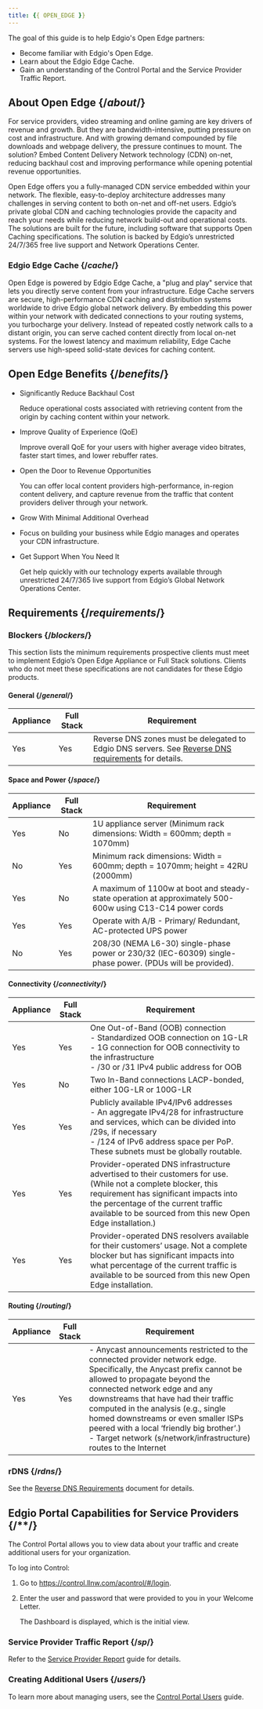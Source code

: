 ```yaml
---
title: {{ OPEN_EDGE }}
---
```


The goal of this guide is to help Edgio's Open Edge partners:

- Become familiar with Edgio's Open Edge.
- Learn about the Edgio Edge Cache.
- Gain an understanding of the Control Portal and the Service Provider Traffic Report.

## About Open Edge  {/*about*/}
For service providers, video streaming and online gaming are key drivers of revenue and growth. But they are bandwidth-intensive, putting pressure on cost and infrastructure. And with growing demand compounded by file downloads and webpage delivery, the pressure continues to mount. The solution? Embed Content Delivery Network technology (CDN) on-net, reducing backhaul cost and improving performance while opening potential revenue opportunities.

Open Edge offers you a fully-managed CDN service embedded within your network. The flexible, easy-to-deploy architecture addresses many challenges in serving content to both on-net and off-net users. Edgio’s private global CDN and caching technologies provide the capacity and reach your needs while reducing network build-out and operational costs. The solutions are built for the future, including software that supports Open Caching specifications. The solution is backed by Edgio’s unrestricted 24/7/365 free live support and Network Operations Center.

### Edgio Edge Cache  {/*cache*/}
Open Edge is powered by Edgio Edge Cache, a "plug and play" service that lets you directly serve content from your infrastructure. Edge Cache servers are secure, high-performance CDN caching and distribution systems worldwide to drive Edgio global network delivery. By embedding this power within your network with dedicated connections to your routing systems, you turbocharge your delivery. Instead of repeated costly network calls to a distant origin, you can serve cached content directly from local on-net systems. For the lowest latency and maximum reliability, Edge Cache servers use high-speed solid-state devices for caching content.

## Open Edge Benefits  {/*benefits*/}
- Significantly Reduce Backhaul Cost

    Reduce operational costs associated with retrieving content from the origin by caching content within your network.

- Improve Quality of Experience (QoE)

    Improve overall QoE for your users with higher average video bitrates, faster start times, and lower rebuffer rates.

- Open the Door to Revenue Opportunities

    You can offer local content providers high-performance, in-region content delivery, and capture revenue from the traffic that content providers deliver through your network.

- Grow With Minimal Additional Overhead

- Focus on building your business while Edgio manages and operates your CDN infrastructure.

- Get Support When You Need It

    Get help quickly with our technology experts available through unrestricted 24/7/365 live support from Edgio’s Global Network Operations Center.

## Requirements  {/*requirements*/}

### Blockers  {/*blockers*/}
This section lists the minimum requirements prospective clients must meet to implement Edgio’s Open Edge Appliance or Full Stack solutions. Clients who do not meet these specifications are not candidates for these Edgio products.

#### General  {/*general*/}

|Appliance| Full Stack| Requirement|
|---|---|---|
|Yes|Yes|Reverse DNS zones must be delegated to Edgio DNS servers. See [Reverse DNS requirements](/open_edge/rdns_requirements) for details.|

#### Space and Power  {/*space*/}

|Appliance| Full Stack| Requirement|
|---|---|---|
|Yes|No| 1U appliance server (Minimum rack dimensions: Width = 600mm; depth = 1070mm)|
|No|Yes|Minimum rack dimensions: Width = 600mm; depth = 1070mm; height = 42RU (2000mm)|
|Yes|No|A maximum of 1100w at boot and steady-state operation at approximately 500-600w using C13-C14 power cords|
|Yes|Yes|Operate with A/B - Primary/ Redundant, AC-protected UPS power|
|No |Yes|208/30 (NEMA L6-30) single-phase power or 230/32 (IEC-60309) single-phase power. (PDUs will be provided).|

#### Connectivity  {/*connectivity*/}

|Appliance| Full Stack| Requirement|
|---|---|---|
|Yes|Yes|One Out-of-Band (OOB) connection <br />- Standardized OOB connection on 1G-LR <br />- 1G connection for OOB connectivity to the infrastructure<br />- /30 or /31 IPv4 public address for OOB|
|Yes|No|Two In-Band connections LACP-bonded, either 10G-LR or 100G-LR|
|Yes|Yes|Publicly available IPv4/IPv6 addresses <br />- An aggregate IPv4/28 for infrastructure and services, which can be divided into /29s, if necessary<br />- /124 of IPv6 address space per PoP. These subnets must be globally routable.|
|Yes|Yes|Provider-operated DNS infrastructure advertised to their customers for use. (While not a complete blocker, this requirement has significant impacts into the percentage of the current traffic available to be sourced from this new Open Edge installation.)|
|Yes|Yes|Provider-operated DNS resolvers available for their customers’ usage. Not a complete blocker but has significant impacts into what percentage of the current traffic is available to be sourced from this new Open Edge installation.|

#### Routing  {/*routing*/}

|Appliance| Full Stack| Requirement|
|---|---|---|
|Yes|Yes|- Anycast announcements restricted to the connected provider network edge. Specifically, the Anycast prefix cannot be allowed to propagate beyond the connected network edge and any downstreams that have had their traffic computed in the analysis (e.g., single homed downstreams or even smaller ISPs peered with a local ‘friendly big brother’.)<br />- Target network (s/network/infrastructure) routes to the Internet|

### rDNS  {/*rdns*/}

See the [Reverse DNS Requirements](/open_edge/rdns_requirements) document for details.

## Edgio Portal Capabilities for Service Providers  {/**/}
The Control Portal allows you to view data about your traffic and create additional users for your organization.

To log into Control:

1. Go to https://control.llnw.com/acontrol/#/login.

2. Enter the user and password that were provided to you in your Welcome Letter.

    The Dashboard is displayed, which is the initial view.

### Service Provider Traffic Report  {/*sp*/}

Refer to the [Service Provider Report](/delivery/control/reports/traffic/service_provider_traffic) guide for details.

### Creating Additional Users  {/*users*/}

To learn more about managing users, see the [Control Portal Users](/delivery/control/manage/control_portal_users) guide.
